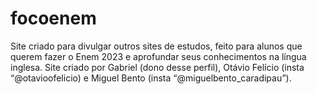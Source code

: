 # focoenem
Site criado para divulgar outros sites de estudos, feito para alunos que querem fazer o Enem 2023 e aprofundar seus conhecimentos na língua inglesa. Site criado por Gabriel (dono desse perfil), Otávio Felício (insta “@otavioofelicio) e Miguel Bento (insta “@miguelbento_caradipau”).
